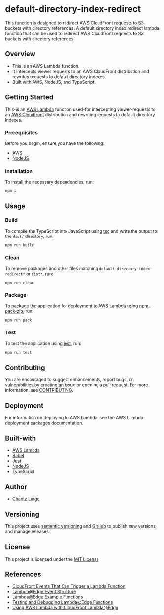 # default-directory-index-redirect

This function is designed to redirect AWS CloudFront requests to S3 buckets with directory references. A default directory index redirect lambda function that can be used to redirect AWS Cloudfront requests to S3 buckets with directory references.

## Overview

- This is an AWS Lambda function.
- It intercepts viewer requests to an AWS CloudFront distribution and rewrites requests to default directory indexes.
- Built with AWS, NodeJS, and TypeScript.

## Getting Started

This-is an [AWS Lambda](https://aws.amazon.com/lambda/) function used-for intercepting viewer-requests to an [AWS Cloudfront](https://aws.amazon.com/cloudfront/) distribution and rewriting requests to default directory indexes.

### Prerequisites

Before you begin, ensure you have the following:

- [AWS](https://aws.amazon.com/)
- [NodeJS](https://nodejs.org/)

### Installation

To install the necessary dependencies, run:

```shell
npm i
```

## Usage

### Build

To compile the TypeScript into JavaScript using [tsc](https://www.npmjs.com/package/typescript) and write the output to the `dist/` directory, run:

```shell
npm run build
```

### Clean

To remove packages and other files matching `default-directory-index-redirect*` or `dist*`, run:

```shell
npm run clean
```

### Package

To package the application for deployment to AWS Lambda using [npm-pack-zip](https://www.npmjs.com/package/npm-pack-zip), run:

```shell
npm run pack
```

### Test

To test the application using [jest](https://jestjs.io), run:

```shell
npm run test
```

## Contributing

You are encouraged to suggest enhancements, report bugs, or vulnerabilities by creating an issue or opening a pull request. For more information, see [CONTRIBUTING](./CONTRIBUTING.md).

## Deployment

For information on deploying to AWS Lambda, see the AWS Lambda deployment packages documentation.

## Built-with

- [AWS Lambda](https://docs.aws.amazon.com/lambda)
- [Babel](https://babeljs.io)
- [Jest](https://jestjs.io)
- [NodeJS](https://nodejs.org)
- [TypeScript](https://typescriptlang.org/)

## Author

- [Chantz Large](https://chantzlarge.com)

## Versioning

This project uses [semantic versioning](https://semver.org) and [GitHub](https://docs.github.com/en/repositories/releasing-projects-on-github/managing-releases-in-a-repository) to publish new versions and manage releases.

## License

This project is licensed under the [MIT License](./LICENSE)

## References

- [CloudFront Events That Can Trigger a Lambda Function](https://docs.aws.amazon.com/AmazonCloudFront/latest/DeveloperGuide/lambda-cloudfront-trigger-events.html)
- [Lambda@Edge Event Structure](https://docs.aws.amazon.com/AmazonCloudFront/latest/DeveloperGuide/lambda-event-structure.html)
- [Lambda@Edge Example Functions](https://docs.aws.amazon.com/AmazonCloudFront/latest/DeveloperGuide/lambda-examples.html)
- [Testing and Debugging Lambda@Edge Functions](https://docs.aws.amazon.com/AmazonCloudFront/latest/DeveloperGuide/lambda-edge-testing-debugging.html)
- [Using AWS Lambda with CloudFront Lambda@Edge](https://docs.aws.amazon.com/lambda/latest/dg/lambda-edge.html)
